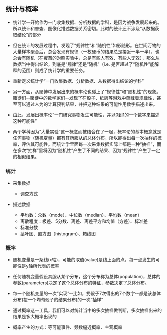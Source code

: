 ## 统计与概率
- 统计学一开始作为一门收集数据、分析数据的学科，是因为战争发展起来的。所以统计和普查、图像化描述数据关系密切。此时的统计还不涉及“从数据获取结论”的部分
- 但在统计的发展过程中，发现了“规律性”和“随机性”如影随形。在世间万物的大量样本聚合后，总会发现有规律（一枚硬币的结果总是接近一半一半），也总会有随机（在疫苗的对照实验中，总是有些人有效、有些人无效），那么从数据当中得出结论，到底是“规律”还是“随机”（i.e. 是否超过了“随机性”能解释的范围）则成了统计学的重要任务。
- 重新定义统计学“一门收集数据、分析数据、从数据得出结论的学科”

- 另一方面，从赌博中发展出来的概率论也碰上了“规律性”和“随机性”的现象。赌徒们--赌徒中的数学家们--发现了在骰子、纸牌等游戏中蕴藏着规律性，甚至可以通过人为的计算预判结果，并把这种结果的可能性用数字描述出来。
- 由此，发展出概率论“一门研究事物发生可能性，并以0到1的一个数字来描述这种可能性”

- 两个学科因为“大量实验”这一概念而被结合在了一起，概率论的基本概念就是任何事物（随机变量）都有其所服从的总体分布，所以能得出每一次抽样的概率，评估其可能性。而统计学里面每一次采集数据实际上都是一种“抽样”，而在多次“抽样”里将因为“随机性”产生了不同的结果、因为“规律性”产生了一定的相似结果。

### 统计
- 采集数据
  - 调查方式

- 描述数据
  - 平均数：众数（mode）、中位数（median）、平均数（mean）
  - 离散程度：极差、5分数、离差、离差平方和均值（方差）、标准差
  - 标准分数
  - 茎叶图、直方图（histogram）、箱线图

### 概率
- 随机变量是一条线(x轴)，可能的取值(value)是线上面的点，每一点发生的可能性是y轴所代表的概率
- 任何随机变量假设其服从某个分布，这个分布称为总体(population)，总体的参数(parameters)决定了这个总体分布的特征，参数决定了总体分布。
- 每一个随机变量的一次“实现”--比如，扔骰子7次得出的7个数字--都是该总体分布(投一个均匀骰子的结果分布)的一次“抽样”
- 通过概率这一工具，我们可以对统计当中的多次抽样做判断，多次抽样出来的结果是多大概率出现的

- 概率产生的方式：等可能事件、频数逼近概率、主观概率
